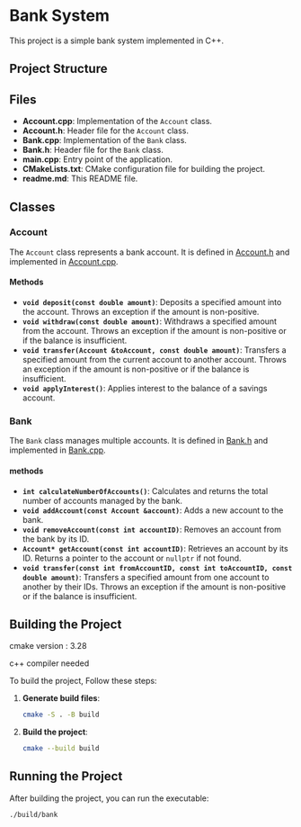 # Bank System

This project is a simple bank system implemented in C++.

## Project Structure

## Files

- **Account.cpp**: Implementation of the `Account` class.
- **Account.h**: Header file for the `Account` class.
- **Bank.cpp**: Implementation of the `Bank` class.
- **Bank.h**: Header file for the `Bank` class.
- **main.cpp**: Entry point of the application.
- **CMakeLists.txt**: CMake configuration file for building the project.
- **readme.md**: This README file.

## Classes

### Account

The `Account` class represents a bank account. It is defined in [Account.h](src/Account.h) and implemented in [Account.cpp](src/Account.cpp).

#### Methods
- **`void deposit(const double amount)`**: Deposits a specified amount into the account. Throws an exception if the amount is non-positive.
- **`void withdraw(const double amount)`**: Withdraws a specified amount from the account. Throws an exception if the amount is non-positive or if the balance is insufficient.
- **`void transfer(Account &toAccount, const double amount)`**: Transfers a specified amount from the current account to another account. Throws an exception if the amount is non-positive or if the balance is insufficient.
- **`void applyInterest()`**: Applies interest to the balance of a savings account.

### Bank

The `Bank` class manages multiple accounts. It is defined in [Bank.h](src/Bank.h) and implemented in [Bank.cpp](src/Bank.cpp).

#### methods
- **`int calculateNumberOfAccounts()`**: Calculates and returns the total number of accounts managed by the bank.
- **`void addAccount(const Account &account)`**: Adds a new account to the bank.
- **`void removeAccount(const int accountID)`**: Removes an account from the bank by its ID.
- **`Account* getAccount(const int accountID)`**: Retrieves an account by its ID. Returns a pointer to the account or `nullptr` if not found.
- **`void transfer(const int fromAccountID, const int toAccountID, const double amount)`**: Transfers a specified amount from one account to another by their IDs. Throws an exception if the amount is non-positive or if the balance is insufficient.

## Building the Project

cmake version : 3.28

c++ compiler needed

To build the project, Follow these steps:

1. **Generate build files**:
    ```sh
    cmake -S . -B build
    ```

2. **Build the project**:
    ```sh
    cmake --build build
    ```

## Running the Project

After building the project, you can run the executable:

```sh
./build/bank